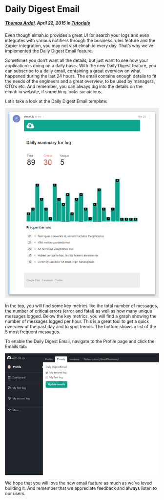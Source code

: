 # Daily Digest Email

##### [Thomas Ardal](http://elmah.io/about/), April 22, 2015 in [Tutorials](/category/tutorials/)

Even though elmah.io provides a great UI for search your logs and even integrates with various notifiers through the business rules feature and the Zapier integration, you may not visit elmah.io every day. That’s why we’ve implemented the Daily Digest Email feature.

Sometimes you don’t want all the details, but just want to see how your application is doing on a daily basis. With the new Daily Digest feature, you can subscribe to a daily email, containing a great overview on what happened during the last 24 hours. The email contains enough details to fit the needs of the engineers and a great overview, to be used by managers, CTO’s etc. And remember, you can always dig into the details on the elmah.io website, if something looks suspicious.

Let’s take a look at the Daily Digest Email template:

![Daily Digest Email](images/dailydigestemail.png)

In the top, you will find some key metrics like the total number of messages, the number of critical errors (error and fatal) as well as how many unique messages logged. Below the key metrics, you will find a graph showing the number of messages logged per hour. This is a great tool to get a quick overview of the past day and to spot trends. The bottom shows a list of the 5 most frequent messages.

To enable the Daily Digest Email, navigate to the Profile page and click the Emails tab:

![Daily Digest Settings](images/dialydigestsettings.png)

We hope that you will love the new email feature as much as we’ve loved building it. And remember that we appreciate feedback and always listen to our users.
